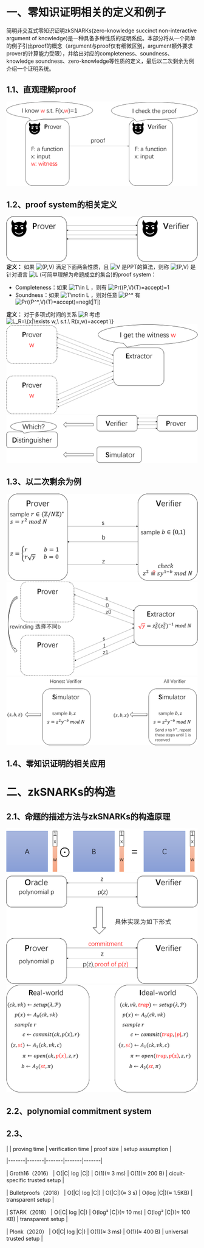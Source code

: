 # 一、零知识证明相关的定义和例子
简明非交互式零知识证明zkSNARKs(zero-knowledge succinct non-interactive argument of knowledge)是一种具备多种性质的证明系统。本部分将从一个简单的例子引出proof的概念（argument与proof仅有细微区别，argument额外要求prover的计算能力受限），并给出对应的completeness、soundness、knowledge soundness、zero-knowledge等性质的定义，最后以二次剩余为例介绍一个证明系统。
## 1.1、直观理解proof
![图片1](https://raw.githubusercontent.com/lcc1999/Markdown4Zhihu/master/Data/zk/图片1.png "proof图片1")
## 1.2、proof system的相关定义
![图片3](https://raw.githubusercontent.com/lcc1999/Markdown4Zhihu/master/Data/zk/图片3.png "proof system图片3")
**定义：** 如果 <img src="https://www.zhihu.com/equation?tex=(P,V)" alt="(P,V)" class="ee_img tr_noresize" eeimg="1"> 满足下面两条性质，且 <img src="https://www.zhihu.com/equation?tex=V" alt="V" class="ee_img tr_noresize" eeimg="1"> 是PPT的算法，则称 <img src="https://www.zhihu.com/equation?tex=(P,V)" alt="(P,V)" class="ee_img tr_noresize" eeimg="1"> 是针对语言 <img src="https://www.zhihu.com/equation?tex=L" alt="L" class="ee_img tr_noresize" eeimg="1"> (可简单理解为命题成立的集合)的proof system：
+ Completeness：如果 <img src="https://www.zhihu.com/equation?tex=T\in L" alt="T\in L" class="ee_img tr_noresize" eeimg="1"> ，则有 <img src="https://www.zhihu.com/equation?tex=Pr((P,V)(T)=accept)=1" alt="Pr((P,V)(T)=accept)=1" class="ee_img tr_noresize" eeimg="1"> 
+ Soundness：如果 <img src="https://www.zhihu.com/equation?tex=T\notin L" alt="T\notin L" class="ee_img tr_noresize" eeimg="1"> ，则对任意 <img src="https://www.zhihu.com/equation?tex=P^*" alt="P^*" class="ee_img tr_noresize" eeimg="1">  有 <img src="https://www.zhihu.com/equation?tex=Pr((P^*,V)(T)=accept)=negl(|T|)" alt="Pr((P^*,V)(T)=accept)=negl(|T|)" class="ee_img tr_noresize" eeimg="1"> 

**定义：** 对于多项式时间的关系 <img src="https://www.zhihu.com/equation?tex=R" alt="R" class="ee_img tr_noresize" eeimg="1"> 考虑 <img src="https://www.zhihu.com/equation?tex=L_R=\{x|\exists w,\ s.t.\ R(x,w)=accept \}" alt="L_R=\{x|\exists w,\ s.t.\ R(x,w)=accept \}" class="ee_img tr_noresize" eeimg="1"> 
![图片5](https://raw.githubusercontent.com/lcc1999/Markdown4Zhihu/master/Data/zk/图片5.png "knowledge soundness图片5")
![图片7](https://raw.githubusercontent.com/lcc1999/Markdown4Zhihu/master/Data/zk/图片7.png "zero-knowledge图片7")
## 1.3、以二次剩余为例
![图片9](https://raw.githubusercontent.com/lcc1999/Markdown4Zhihu/master/Data/zk/图片9.png "二次剩余图片9")
![图片11](https://raw.githubusercontent.com/lcc1999/Markdown4Zhihu/master/Data/zk/图片11.png "rewinding图片11")
![图片13](https://raw.githubusercontent.com/lcc1999/Markdown4Zhihu/master/Data/zk/图片13.png "simulator图片13")
## 1.4、零知识证明的相关应用

# 二、zkSNARKs的构造

## 2.1、命题的描述方法与zkSNARKs的构造原理
![图片14](https://raw.githubusercontent.com/lcc1999/Markdown4Zhihu/master/Data/zk/图片14.png "C1RS图片14")
![图片16](https://raw.githubusercontent.com/lcc1999/Markdown4Zhihu/master/Data/zk/图片16.png "图片16")
![图片17](https://raw.githubusercontent.com/lcc1999/Markdown4Zhihu/master/Data/zk/图片17.png "图片17")
## 2.2、polynomial commitment system
## 2.3、


|  | proving time | verification time | proof size | setup assumption |

|-------|-------|-------|-------|-------|

| Groth16（2016） | O(\|C\| log \|C\|) | O(1)(≈ 3 ms) | O(1)(≈ 200 B) | cicuit-specific trusted setup |

| Bulletproofs（2018） | O(\|C\| log \|C\|) | O(\|C\|)(≈ 3 s) | O(log \|C\|)(≈ 1.5KB) | transparent setup |

| STARK（2018） | O(\|C\| log \|C\|) | O(log² \|C\|)(≈ 10 ms) | O(log² \|C\|)(≈ 100 KB) | transparent setup |

| Plonk（2020） | O(\|C\| log \|C\|) | O(1)(≈ 3 ms) | O(1)(≈ 400 B) | universal trusted setup |
